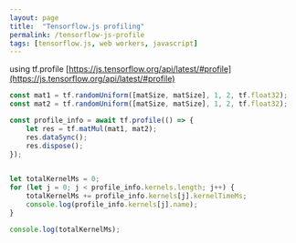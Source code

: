 ```yaml
---
layout: page
title:  "Tensorflow.js profiling"
permalink: /tensorflow-js-profile
tags: [tensorflow.js, web workers, javascript]
---
```


using tf.profile
[https://js.tensorflow.org/api/latest/#profile](https://js.tensorflow.org/api/latest/#profile)


```javascript
const mat1 = tf.randomUniform([matSize, matSize], 1, 2, tf.float32);
const mat2 = tf.randomUniform([matSize, matSize], 1, 2, tf.float32);

const profile_info = await tf.profile(() => {
    let res = tf.matMul(mat1, mat2);
    res.dataSync();
    res.dispose();
});
    

let totalKernelMs = 0;
for (let j = 0; j < profile_info.kernels.length; j++) {
    totalKernelMs += profile_info.kernels[j].kernelTimeMs;
    console.log(profile_info.kernels[j].name);
}

console.log(totalKernelMs);
```




